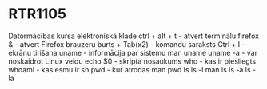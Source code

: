 # RTR1105
Datormācības kursa elektroniskā klade
ctrl + alt + t - atvert terminālu
firefox & - atvert Firefox brauzeru
burts + Tab(x2) - komandu saraksts
Ctrl + l - ekrānu tirišana
uname - informācija par sistemu
man uname
uname -a - var noskaidrot Linux veidu
echo $0 - skripta nosaukums
who - kas ir piesliegts
whoami - kas esmu ir
sh
pwd - kur atrodas
man pwd
ls
ls -l
man ls
ls -a
ls -la
